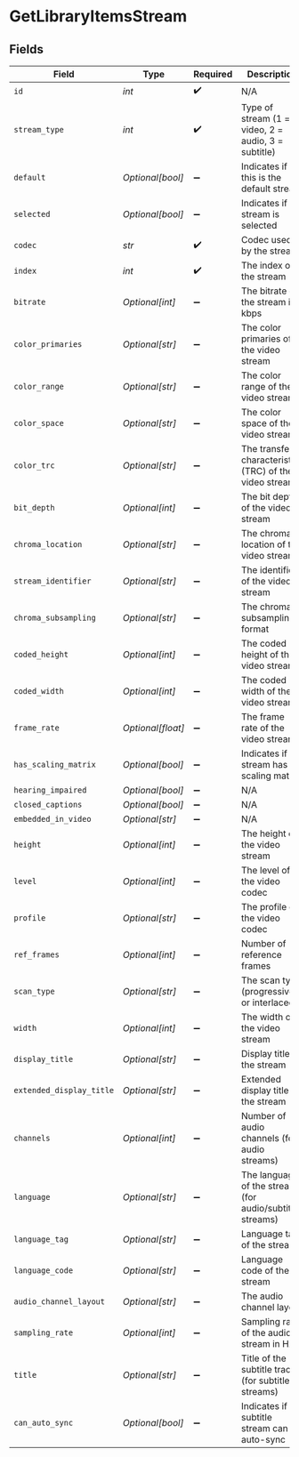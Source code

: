 # GetLibraryItemsStream


## Fields

| Field                                                   | Type                                                    | Required                                                | Description                                             | Example                                                 |
| ------------------------------------------------------- | ------------------------------------------------------- | ------------------------------------------------------- | ------------------------------------------------------- | ------------------------------------------------------- |
| `id`                                                    | *int*                                                   | :heavy_check_mark:                                      | N/A                                                     | 272796                                                  |
| `stream_type`                                           | *int*                                                   | :heavy_check_mark:                                      | Type of stream (1 = video, 2 = audio, 3 = subtitle)     | 1                                                       |
| `default`                                               | *Optional[bool]*                                        | :heavy_minus_sign:                                      | Indicates if this is the default stream                 | true                                                    |
| `selected`                                              | *Optional[bool]*                                        | :heavy_minus_sign:                                      | Indicates if the stream is selected                     | true                                                    |
| `codec`                                                 | *str*                                                   | :heavy_check_mark:                                      | Codec used by the stream                                | h264                                                    |
| `index`                                                 | *int*                                                   | :heavy_check_mark:                                      | The index of the stream                                 | 0                                                       |
| `bitrate`                                               | *Optional[int]*                                         | :heavy_minus_sign:                                      | The bitrate of the stream in kbps                       | 6273                                                    |
| `color_primaries`                                       | *Optional[str]*                                         | :heavy_minus_sign:                                      | The color primaries of the video stream                 | bt709                                                   |
| `color_range`                                           | *Optional[str]*                                         | :heavy_minus_sign:                                      | The color range of the video stream                     | tv                                                      |
| `color_space`                                           | *Optional[str]*                                         | :heavy_minus_sign:                                      | The color space of the video stream                     | bt709                                                   |
| `color_trc`                                             | *Optional[str]*                                         | :heavy_minus_sign:                                      | The transfer characteristics (TRC) of the video stream  | bt709                                                   |
| `bit_depth`                                             | *Optional[int]*                                         | :heavy_minus_sign:                                      | The bit depth of the video stream                       | 8                                                       |
| `chroma_location`                                       | *Optional[str]*                                         | :heavy_minus_sign:                                      | The chroma location of the video stream                 | left                                                    |
| `stream_identifier`                                     | *Optional[str]*                                         | :heavy_minus_sign:                                      | The identifier of the video stream                      | 2                                                       |
| `chroma_subsampling`                                    | *Optional[str]*                                         | :heavy_minus_sign:                                      | The chroma subsampling format                           | 4:2:0                                                   |
| `coded_height`                                          | *Optional[int]*                                         | :heavy_minus_sign:                                      | The coded height of the video stream                    | 1088                                                    |
| `coded_width`                                           | *Optional[int]*                                         | :heavy_minus_sign:                                      | The coded width of the video stream                     | 1920                                                    |
| `frame_rate`                                            | *Optional[float]*                                       | :heavy_minus_sign:                                      | The frame rate of the video stream                      | 29.97                                                   |
| `has_scaling_matrix`                                    | *Optional[bool]*                                        | :heavy_minus_sign:                                      | Indicates if the stream has a scaling matrix            | false                                                   |
| `hearing_impaired`                                      | *Optional[bool]*                                        | :heavy_minus_sign:                                      | N/A                                                     | false                                                   |
| `closed_captions`                                       | *Optional[bool]*                                        | :heavy_minus_sign:                                      | N/A                                                     | false                                                   |
| `embedded_in_video`                                     | *Optional[str]*                                         | :heavy_minus_sign:                                      | N/A                                                     | 1                                                       |
| `height`                                                | *Optional[int]*                                         | :heavy_minus_sign:                                      | The height of the video stream                          | 1080                                                    |
| `level`                                                 | *Optional[int]*                                         | :heavy_minus_sign:                                      | The level of the video codec                            | 40                                                      |
| `profile`                                               | *Optional[str]*                                         | :heavy_minus_sign:                                      | The profile of the video codec                          | main                                                    |
| `ref_frames`                                            | *Optional[int]*                                         | :heavy_minus_sign:                                      | Number of reference frames                              | 4                                                       |
| `scan_type`                                             | *Optional[str]*                                         | :heavy_minus_sign:                                      | The scan type (progressive or interlaced)               | progressive                                             |
| `width`                                                 | *Optional[int]*                                         | :heavy_minus_sign:                                      | The width of the video stream                           | 1920                                                    |
| `display_title`                                         | *Optional[str]*                                         | :heavy_minus_sign:                                      | Display title of the stream                             | 1080p (H.264)                                           |
| `extended_display_title`                                | *Optional[str]*                                         | :heavy_minus_sign:                                      | Extended display title of the stream                    | 1080p (H.264)                                           |
| `channels`                                              | *Optional[int]*                                         | :heavy_minus_sign:                                      | Number of audio channels (for audio streams)            | 2                                                       |
| `language`                                              | *Optional[str]*                                         | :heavy_minus_sign:                                      | The language of the stream (for audio/subtitle streams) | English                                                 |
| `language_tag`                                          | *Optional[str]*                                         | :heavy_minus_sign:                                      | Language tag of the stream                              | en                                                      |
| `language_code`                                         | *Optional[str]*                                         | :heavy_minus_sign:                                      | Language code of the stream                             | eng                                                     |
| `audio_channel_layout`                                  | *Optional[str]*                                         | :heavy_minus_sign:                                      | The audio channel layout                                | stereo                                                  |
| `sampling_rate`                                         | *Optional[int]*                                         | :heavy_minus_sign:                                      | Sampling rate of the audio stream in Hz                 | 48000                                                   |
| `title`                                                 | *Optional[str]*                                         | :heavy_minus_sign:                                      | Title of the subtitle track (for subtitle streams)      | English                                                 |
| `can_auto_sync`                                         | *Optional[bool]*                                        | :heavy_minus_sign:                                      | Indicates if the subtitle stream can auto-sync          | false                                                   |